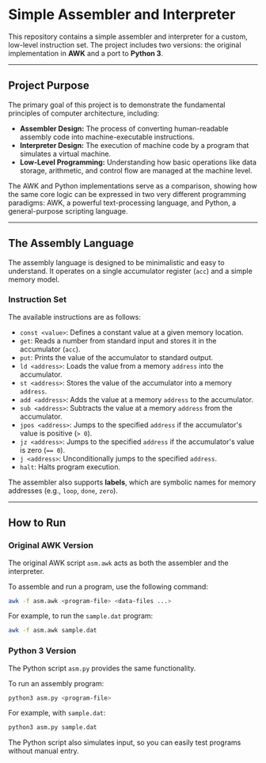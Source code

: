 # Simple Assembler and Interpreter

This repository contains a simple assembler and interpreter for a custom, low-level instruction set. The project includes two versions: the original implementation in **AWK** and a port to **Python 3**.

-----

## Project Purpose

The primary goal of this project is to demonstrate the fundamental principles of computer architecture, including:

  * **Assembler Design:** The process of converting human-readable assembly code into machine-executable instructions.
  * **Interpreter Design:** The execution of machine code by a program that simulates a virtual machine.
  * **Low-Level Programming:** Understanding how basic operations like data storage, arithmetic, and control flow are managed at the machine level.

The AWK and Python implementations serve as a comparison, showing how the same core logic can be expressed in two very different programming paradigms: AWK, a powerful text-processing language, and Python, a general-purpose scripting language.

-----

## The Assembly Language

The assembly language is designed to be minimalistic and easy to understand. It operates on a single accumulator register (`acc`) and a simple memory model.

### Instruction Set

The available instructions are as follows:

  * `const <value>`: Defines a constant value at a given memory location.
  * `get`: Reads a number from standard input and stores it in the accumulator (`acc`).
  * `put`: Prints the value of the accumulator to standard output.
  * `ld <address>`: Loads the value from a memory `address` into the accumulator.
  * `st <address>`: Stores the value of the accumulator into a memory `address`.
  * `add <address>`: Adds the value at a memory `address` to the accumulator.
  * `sub <address>`: Subtracts the value at a memory `address` from the accumulator.
  * `jpos <address>`: Jumps to the specified `address` if the accumulator's value is positive (`> 0`).
  * `jz <address>`: Jumps to the specified `address` if the accumulator's value is zero (`== 0`).
  * `j <address>`: Unconditionally jumps to the specified `address`.
  * `halt`: Halts program execution.

The assembler also supports **labels**, which are symbolic names for memory addresses (e.g., `loop`, `done`, `zero`).

-----

## How to Run

### Original AWK Version

The original AWK script `asm.awk` acts as both the assembler and the interpreter.

To assemble and run a program, use the following command:

```sh
awk -f asm.awk <program-file> <data-files ...>
```

For example, to run the `sample.dat` program:

```sh
awk -f asm.awk sample.dat
```

### Python 3 Version

The Python script `asm.py` provides the same functionality.

To run an assembly program:

```sh
python3 asm.py <program-file>
```

For example, with `sample.dat`:

```sh
python3 asm.py sample.dat
```

The Python script also simulates input, so you can easily test programs without manual entry.
